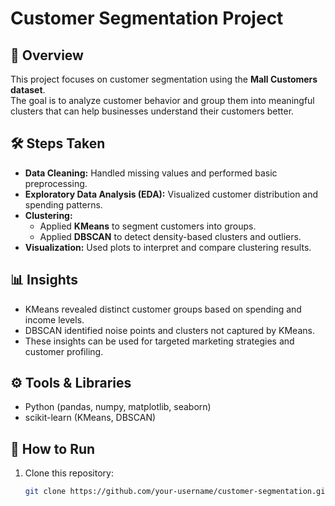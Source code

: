 # Customer Segmentation Project

## 📌 Overview
This project focuses on customer segmentation using the **Mall Customers dataset**.  
The goal is to analyze customer behavior and group them into meaningful clusters that can help businesses understand their customers better.

## 🛠 Steps Taken
- **Data Cleaning:** Handled missing values and performed basic preprocessing.
- **Exploratory Data Analysis (EDA):** Visualized customer distribution and spending patterns.
- **Clustering:**
  - Applied **KMeans** to segment customers into groups.
  - Applied **DBSCAN** to detect density-based clusters and outliers.
- **Visualization:** Used plots to interpret and compare clustering results.

## 📊 Insights
- KMeans revealed distinct customer groups based on spending and income levels.
- DBSCAN identified noise points and clusters not captured by KMeans.
- These insights can be used for targeted marketing strategies and customer profiling.

## ⚙️ Tools & Libraries
- Python (pandas, numpy, matplotlib, seaborn)
- scikit-learn (KMeans, DBSCAN)

## 🚀 How to Run
1. Clone this repository:
   ```bash
   git clone https://github.com/your-username/customer-segmentation.git
